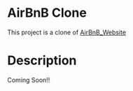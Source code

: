 # AirBnB Clone
This project is a clone of [AirBnB_Website](https://www.airbnb.com/)

# Description 
Coming Soon!!
